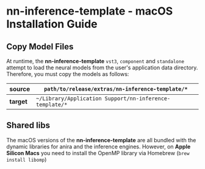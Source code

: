 # nn-inference-template - macOS Installation Guide

## Copy Model Files

At runtime, the **nn-inference-template** ```vst3```, ```component``` and ```standalone``` attempt to load the neural models from the user's application data directory. Therefore, you must copy the models as follows:

| **source** | ```path/to/release/extras/nn-inference-template/*```        |
|------------|-------------------------------------------------------------|
| **target** | ```~/Library/Application Support/nn-inference-template/*``` |

## Shared libs

The macOS versions of the **nn-inference-template** are all bundled with the dynamic libraries for anira and the inference engines. However, on **Apple Silicon Macs** you need to install the OpenMP library via Homebrew (``` brew install libomp ```)
